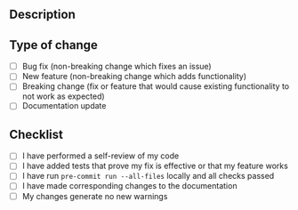 ## Description
<!-- Please include a summary of the changes and relevant context. -->

## Type of change
- [ ] Bug fix (non-breaking change which fixes an issue)
- [ ] New feature (non-breaking change which adds functionality)
- [ ] Breaking change (fix or feature that would cause existing functionality to not work as expected)
- [ ] Documentation update

## Checklist
- [ ] I have performed a self-review of my code
- [ ] I have added tests that prove my fix is effective or that my feature works
- [ ] I have run `pre-commit run --all-files` locally and all checks passed
- [ ] I have made corresponding changes to the documentation
- [ ] My changes generate no new warnings
